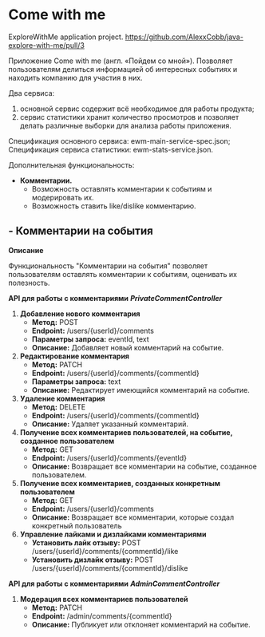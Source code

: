 # Come with me
ExploreWithMe application project.
https://github.com/AlexxCobb/java-explore-with-me/pull/3


Приложение Come with me (англ. «Пойдем со мной»). 
Позволяет пользователям делиться информацией об интересных событиях и находить компанию для участия в них.

Два сервиса:
1. основной сервис содержит всё необходимое для работы продукта;
2. сервис статистики хранит количество просмотров и позволяет делать различные выборки для анализа работы приложения.

Спецификация основного сервиса: ewm-main-service-spec.json;
Спецификация сервиса статистики: ewm-stats-service.json.

Дополнительная функциональность:
- **Комментарии.**
  - Возможность оставлять комментарии к событиям и модерировать их.
  - Возможность ставить like/dislike комментарию.

## - Комментарии на события

**Описание**

Функциональность "Комментарии на события" позволяет пользователям оставлять комментарии к событиям, оценивать их полезность.

**API для работы с комментариями**
***PrivateCommentController***

1. **Добавление нового комментария**
    - **Метод:** POST
    - **Endpoint:** /users/{userId}/comments
    - **Параметры запроса:** eventId, text
    - **Описание:** Добавляет новый комментарий на событие.
1. **Редактирование комментария**
    - **Метод:** PATCH
    - **Endpoint:** /users/{userId}/comments/{commentId}
    - **Параметры запроса:**  text
    - **Описание:** Редактирует имеющийся комментарий на событие.
1. **Удаление комментария**
    - **Метод:** DELETE
    - **Endpoint:** /users/{userId}/comments/{commentId}
    - **Описание:** Удаляет указанный комментарий.
1. **Получение всех комментариев пользователей, на событие, созданное пользователем**
    - **Метод:** GET
    - **Endpoint:** /users/{userId}/comments/{eventId}
    - **Описание:** Возвращает все комментарии на событие, созданное пользователем.
1. **Получение всех комментариев, созданных конкретным пользователем**
    - **Метод:** GET
    - **Endpoint:** /users/{userId}/comments
    - **Описание:** Возвращает все комментарии, которые создал конкретный пользователь
1. **Управление лайками и дизлайками комментариями**
    - **Установить лайк отзыву:** POST /users/{userId}/comments/{commentId}/like
    - **Установить дизлайк отзыву:** POST /users/{userId}/comments/{commentId}/dislike

**API для работы с комментариями**
***AdminCommentController***
1. **Модерация всех комментариев пользователей**
    - **Метод:** PATCH
    - **Endpoint:** /admin/comments/{commentId}
    - **Описание:** Публикует или отклоняет комментарий на событие.
